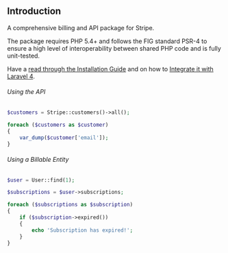 ## Introduction

A comprehensive billing and API package for Stripe.

The package requires PHP 5.4+ and follows the FIG standard PSR-4 to ensure a high level of interoperability between shared PHP code and is fully unit-tested.

Have a [read through the Installation Guide](#installation) and on how to [Integrate it with Laravel 4](#laravel-4).

###### Using the API

```php
$customers = Stripe::customers()->all();

foreach ($customers as $customer)
{
	var_dump($customer['email']);
}
```

###### Using a Billable Entity

```php
$user = User::find(1);

$subscriptions = $user->subscriptions;

foreach ($subscriptions as $subscription)
{
	if ($subscription->expired())
	{
		echo 'Subscription has expired!';
	}
}
```
